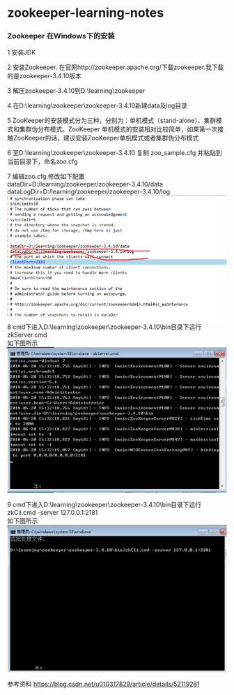# zookeeper-learning-notes

### Zookeeper 在Windows下的安装<br>

1 安装JDK<br>

2 安装Zookeeper. 在官网http://zookeeper.apache.org/下载zookeeper.我下载的是zookeeper-3.4.10版本<br>

3 解压zookeeper-3.4.10到D:\learning\zookeeper<br>

4 在D:\learning\zookeeper\zookeeper-3.4.10新建data及log目录<br>

5 ZooKeeper的安装模式分为三种，分别为：单机模式（stand-alone）、集群模式和集群伪分布模式。ZooKeeper 单机模式的安装相对比较简单，如果第一次接触ZooKeeper的话，建议安装ZooKeeper单机模式或者集群伪分布模式<br>
  
6 至D:\learning\zookeeper\zookeeper-3.4.10 复制 zoo_sample.cfg 并粘贴到当前目录下，命名zoo.cfg<br>

7 编辑zoo.cfg.修改如下配置 <br>
  dataDir=D:/learning/zookeeper/zookeeper-3.4.10/data<br>
  dataLogDir=D:/learning/zookeeper/zookeeper-3.4.10/log<br>
![Image text](https://github.com/lixing20080830/zookeeper-learning-notes/raw/master/images-folder/1.png)<br>
8  cmd下进入D:\learning\zookeeper\zookeeper-3.4.10\bin目录下运行zkServer.cmd<br>
如下图所示<br>
![Image text](https://github.com/lixing20080830/zookeeper-learning-notes/raw/master/images-folder/2.png)<br>

9 cmd下进入D:\learning\zookeeper\zookeeper-3.4.10\bin目录下运行zkCli.cmd -server 127.0.0.1:2181<br>
如下图所示<br>
![Image text](https://github.com/lixing20080830/zookeeper-learning-notes/raw/master/images-folder/3.png)<br>

参考资料 https://blog.csdn.net/u010317829/article/details/52119281

